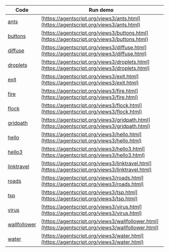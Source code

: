 Code    | Run demo
------- | ------
[ants](https://github.com/backspaces/agentscript/tree/master/views3/ants.html#L1) | [https://agentscript.org/views3/ants.html](https://agentscript.org/views3/ants.html)
[buttons](https://github.com/backspaces/agentscript/tree/master/views3/buttons.html#L1) | [https://agentscript.org/views3/buttons.html](https://agentscript.org/views3/buttons.html)
[diffuse](https://github.com/backspaces/agentscript/tree/master/views3/diffuse.html#L1) | [https://agentscript.org/views3/diffuse.html](https://agentscript.org/views3/diffuse.html)
[droplets](https://github.com/backspaces/agentscript/tree/master/views3/droplets.html#L1) | [https://agentscript.org/views3/droplets.html](https://agentscript.org/views3/droplets.html)
[exit](https://github.com/backspaces/agentscript/tree/master/views3/exit.html#L1) | [https://agentscript.org/views3/exit.html](https://agentscript.org/views3/exit.html)
[fire](https://github.com/backspaces/agentscript/tree/master/views3/fire.html#L1) | [https://agentscript.org/views3/fire.html](https://agentscript.org/views3/fire.html)
[flock](https://github.com/backspaces/agentscript/tree/master/views3/flock.html#L1) | [https://agentscript.org/views3/flock.html](https://agentscript.org/views3/flock.html)
[gridpath](https://github.com/backspaces/agentscript/tree/master/views3/gridpath.html#L1) | [https://agentscript.org/views3/gridpath.html](https://agentscript.org/views3/gridpath.html)
[hello](https://github.com/backspaces/agentscript/tree/master/views3/hello.html#L1) | [https://agentscript.org/views3/hello.html](https://agentscript.org/views3/hello.html)
[hello3](https://github.com/backspaces/agentscript/tree/master/views3/hello3.html#L1) | [https://agentscript.org/views3/hello3.html](https://agentscript.org/views3/hello3.html)
[linktravel](https://github.com/backspaces/agentscript/tree/master/views3/linktravel.html#L1) | [https://agentscript.org/views3/linktravel.html](https://agentscript.org/views3/linktravel.html)
[roads](https://github.com/backspaces/agentscript/tree/master/views3/roads.html#L1) | [https://agentscript.org/views3/roads.html](https://agentscript.org/views3/roads.html)
[tsp](https://github.com/backspaces/agentscript/tree/master/views3/tsp.html#L1) | [https://agentscript.org/views3/tsp.html](https://agentscript.org/views3/tsp.html)
[virus](https://github.com/backspaces/agentscript/tree/master/views3/virus.html#L1) | [https://agentscript.org/views3/virus.html](https://agentscript.org/views3/virus.html)
[wallfollower](https://github.com/backspaces/agentscript/tree/master/views3/wallfollower.html#L1) | [https://agentscript.org/views3/wallfollower.html](https://agentscript.org/views3/wallfollower.html)
[water](https://github.com/backspaces/agentscript/tree/master/views3/water.html#L1) | [https://agentscript.org/views3/water.html](https://agentscript.org/views3/water.html)
